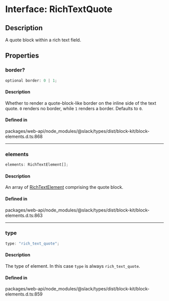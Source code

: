 # Interface: RichTextQuote

## Description

A quote block within a rich text field.

## Properties

### border?

```ts
optional border: 0 | 1;
```

#### Description

Whether to render a quote-block-like border on the inline side of the text quote.
`0` renders no border, while `1` renders a border. Defaults to `0`.

#### Defined in

packages/web-api/node\_modules/@slack/types/dist/block-kit/block-elements.d.ts:868

***

### elements

```ts
elements: RichTextElement[];
```

#### Description

An array of [RichTextElement](TypeAlias.RichTextElement.md) comprising the quote block.

#### Defined in

packages/web-api/node\_modules/@slack/types/dist/block-kit/block-elements.d.ts:863

***

### type

```ts
type: "rich_text_quote";
```

#### Description

The type of element. In this case `type` is always `rich_text_quote`.

#### Defined in

packages/web-api/node\_modules/@slack/types/dist/block-kit/block-elements.d.ts:859
